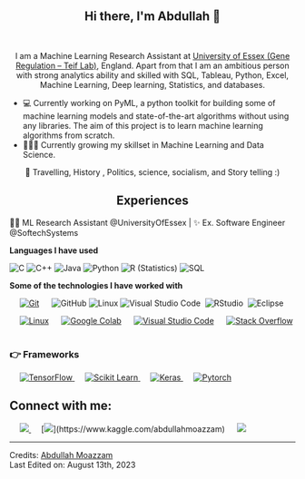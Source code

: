 <br>
<div align="center">
<h2 align="center">Hi there, I'm Abdullah 👋</h1>
<br>

I am a Machine Learning Research Assistant at [University of Essex (Gene Regulation – Teif Lab)](https://generegulation.org/), England. Apart from that I am an ambitious person with strong analytics ability and skilled with SQL, Tableau, Python, Excel, Machine Learning, Deep learning, Statistics, and databases.
</div>

- 💻 Currently working on PyML, a python toolkit for building some of machine learning models and state-of-the-art algorithms without using any libraries. The aim of this project is to learn machine learning algorithms from scratch.
- 👨🏽‍💻 Currently growing my skillset in Machine Learning and Data Science.
<div align="center">
🎨 Travelling, History , Politics, science, socialism, and Story telling :)
</div>

<h2 align="center"> Experiences </h1>

👨‍💻 ML Research Assistant @UniversityOfEssex | ✨ Ex. Software Engineer @SoftechSystems

</div>

**Languages I have used**

![C](https://img.shields.io/badge/-C-000000?style=flat&logo=C)
![C++](https://img.shields.io/badge/-C++-000000?style=flat&logo=C%2B%2B&logoColor=00599C)
![Java](https://img.shields.io/badge/-Java-000000?style=flat&logo=Java&logoColor=007396)
![Python](https://img.shields.io/badge/-Python-000000?style=flat&logo=python)
![R (Statistics)](https://img.shields.io/badge/-R-05122A?style=flat&logo=R&logoColor=276DC3)
![SQL](https://img.shields.io/badge/-SQL-000000?style=flat&logo=MySQL)

**Some of the technologies I have worked with**

&emsp;
    <a href="#"><img alt="Git" src="https://img.shields.io/badge/-Git-000000?style=flat&logo=git&logoColor=F05032"></a>
    &emsp;
![GitHub](https://img.shields.io/badge/-GitHub-000000?style=flat&logo=github&logoColor=FFFFFF)
![Linux](https://img.shields.io/badge/-Linux-000000?style=flat&logo=linux&logoColor=FCC624)
![Visual Studio Code](https://img.shields.io/badge/-Visual%20Studio%20Code-05122A?style=flat&logo=visual-studio-code&logoColor=007ACC)&nbsp;
![RStudio](https://img.shields.io/badge/-RStudio-05122A?style=flat&logo=rstudio)&nbsp;
![Eclipse](https://img.shields.io/badge/-Eclipse-05122A?style=flat&logo=eclipse-ide&logoColor=2C2255)

&emsp;
    <a href="#"><img alt="Linux" src="https://img.shields.io/badge/Linux-FCC624?style=for-the-badge&logo=linux&logoColor=black"></a>
  &emsp;
    <a href="#"><img alt="Google Colab" src="https://img.shields.io/badge/Colab-F9AB00?style=for-the-badge&logo=googlecolab&color=525252"></a>
  &emsp;
    <a href="#"><img alt="Visual Studio Code" src="https://img.shields.io/badge/Visual_Studio_Code-0078D4?style=for-the-badge&logo=visual%20studio%20code&logoColor=white"></a>
  &emsp;
    <a href="#"><img alt="Stack Overflow" src="https://img.shields.io/badge/Stack_Overflow-FE7A16?style=for-the-badge&logo=stack-overflow&logoColor=white"></a>
    &emsp;

### 👉 Frameworks
<p align="left"> 
  &emsp; 
  <a href="https://www.tensorflow.org/" target="_blank"> 
   <img alt="TensorFlow" src="https://img.shields.io/badge/TensorFlow-FF6F00?style=for-the-badge&logo=TensorFlow&logoColor=white">
  </a>   
  &emsp;
  <a href="https://scikit-learn.org/" target="_blank">
    <img alt="Scikit Learn" src="https://img.shields.io/badge/scikit_learn-F7931E?style=for-the-badge&logo=scikit-learn&logoColor=white">
  </a> 
   &emsp;
  <a href="https://keras.io/" target="_blank"> 
    <img alt="Keras" src="https://img.shields.io/badge/Keras-D00000?style=for-the-badge&logo=Keras&logoColor=white"/>
  </a>
  &emsp;
  <a href="https://pytorch.org/" target="_blank"> 
    <img alt="Pytorch" src="https://img.shields.io/badge/PyTorch-EE4C2C?style=for-the-badge&logo=PyTorch&logoColor=white"/>
  </a>
</p>


## Connect with me:

<p align="left"> 
  &emsp; 
<a href="mailto:abdullahmoazzam467@gmail.com?subject=[GitHub]%20🔥%20profile%20contact&body=Hello">
<img src="https://img.shields.io/badge/e‑mail-D14836.svg?style=for-the-badge&logo=GMail&logoColor=white"/>
</a>
  &emsp; 
[<img src="https://img.shields.io/badge/kaggle-%2312100E.svg?&style=for-the-badge&logo=kaggle&logoColor=white&color=black" />](https://www.kaggle.com/abdullahmoazzam)
   &emsp; 
<a href="https://linkedin.com/in/abdullahmoazzam467">
 <img src="https://img.shields.io/badge/linkedin-0077B5.svg?style=for-the-badge&logo=linkedin&logoColor=white"/>
</a>


-----
Credits: [Abdullah Moazzam](https://github.com/abdullahm467)\
Last Edited on: August 13th, 2023
